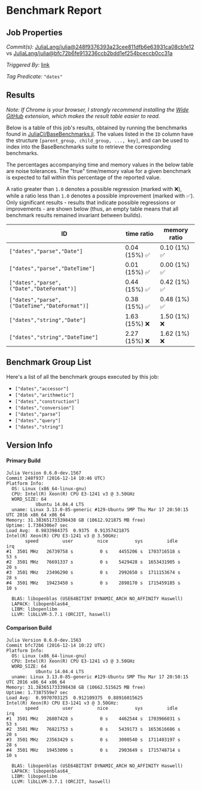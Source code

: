 # Benchmark Report

## Job Properties

*Commit(s):* [JuliaLang/julia@248f9376393a23cee811dfb6e63931ca08cb1e12](https://github.com/JuliaLang/julia/commit/248f9376393a23cee811dfb6e63931ca08cb1e12) vs [JuliaLang/julia@bfc72b6fe913236ccb2bdd1ef254bceccb0cc31a](https://github.com/JuliaLang/julia/commit/bfc72b6fe913236ccb2bdd1ef254bceccb0cc31a)

*Triggered By:* [link](https://github.com/JuliaLang/julia/pull/19545#issuecomment-267093623)

*Tag Predicate:* `"dates"`

## Results

*Note: If Chrome is your browser, I strongly recommend installing the [Wide GitHub](https://chrome.google.com/webstore/detail/wide-github/kaalofacklcidaampbokdplbklpeldpj?hl=en)
extension, which makes the result table easier to read.*

Below is a table of this job's results, obtained by running the benchmarks found in
[JuliaCI/BaseBenchmarks.jl](https://github.com/JuliaCI/BaseBenchmarks.jl). The values
listed in the `ID` column have the structure `[parent_group, child_group, ..., key]`,
and can be used to index into the BaseBenchmarks suite to retrieve the corresponding
benchmarks.

The percentages accompanying time and memory values in the below table are noise tolerances. The "true"
time/memory value for a given benchmark is expected to fall within this percentage of the reported value.

A ratio greater than `1.0` denotes a possible regression (marked with :x:), while a ratio less
than `1.0` denotes a possible improvement (marked with :white_check_mark:). Only significant results - results
that indicate possible regressions or improvements - are shown below (thus, an empty table means that all
benchmark results remained invariant between builds).

| ID | time ratio | memory ratio |
|----|------------|--------------|
| `["dates","parse","Date"]` | 0.04 (15%) :white_check_mark: | 0.10 (1%) :white_check_mark: |
| `["dates","parse","DateTime"]` | 0.01 (15%) :white_check_mark: | 0.00 (1%) :white_check_mark: |
| `["dates","parse",("Date","DateFormat")]` | 0.44 (15%) :white_check_mark: | 0.42 (1%) :white_check_mark: |
| `["dates","parse",("DateTime","DateFormat")]` | 0.38 (15%) :white_check_mark: | 0.48 (1%) :white_check_mark: |
| `["dates","string","Date"]` | 1.63 (15%) :x: | 1.50 (1%) :x: |
| `["dates","string","DateTime"]` | 2.27 (15%) :x: | 1.62 (1%) :x: |

## Benchmark Group List

Here's a list of all the benchmark groups executed by this job:

- `["dates","accessor"]`
- `["dates","arithmetic"]`
- `["dates","construction"]`
- `["dates","conversion"]`
- `["dates","parse"]`
- `["dates","query"]`
- `["dates","string"]`

## Version Info

#### Primary Build

```
Julia Version 0.6.0-dev.1567
Commit 248f937 (2016-12-14 10:46 UTC)
Platform Info:
  OS: Linux (x86_64-linux-gnu)
  CPU: Intel(R) Xeon(R) CPU E3-1241 v3 @ 3.50GHz
  WORD_SIZE: 64
           Ubuntu 14.04.4 LTS
  uname: Linux 3.13.0-85-generic #129-Ubuntu SMP Thu Mar 17 20:50:15 UTC 2016 x86_64 x86_64
Memory: 31.383651733398438 GB (10612.921875 MB free)
Uptime: 1.7384306e7 sec
Load Avg:  0.9833984375  0.9375  0.91357421875
Intel(R) Xeon(R) CPU E3-1241 v3 @ 3.50GHz: 
       speed         user         nice          sys         idle          irq
#1  3501 MHz   26739758 s          0 s    4455206 s  1703716518 s         53 s
#2  3501 MHz   76691337 s          0 s    5429428 s  1653431905 s         20 s
#3  3501 MHz   23496290 s          0 s    2992650 s  1711153674 s         28 s
#4  3501 MHz   19423450 s          0 s    2898170 s  1715459185 s         10 s

  BLAS: libopenblas (USE64BITINT DYNAMIC_ARCH NO_AFFINITY Haswell)
  LAPACK: libopenblas64_
  LIBM: libopenlibm
  LLVM: libLLVM-3.7.1 (ORCJIT, haswell)

```

#### Comparison Build

```
Julia Version 0.6.0-dev.1563
Commit bfc72b6 (2016-12-14 10:22 UTC)
Platform Info:
  OS: Linux (x86_64-linux-gnu)
  CPU: Intel(R) Xeon(R) CPU E3-1241 v3 @ 3.50GHz
  WORD_SIZE: 64
           Ubuntu 14.04.4 LTS
  uname: Linux 3.13.0-85-generic #129-Ubuntu SMP Thu Mar 17 20:50:15 UTC 2016 x86_64 x86_64
Memory: 31.383651733398438 GB (10662.515625 MB free)
Uptime: 1.7387559e7 sec
Load Avg:  0.9970703125  0.912109375  0.88916015625
Intel(R) Xeon(R) CPU E3-1241 v3 @ 3.50GHz: 
       speed         user         nice          sys         idle          irq
#1  3501 MHz   26807428 s          0 s    4462544 s  1703966031 s         53 s
#2  3501 MHz   76821753 s          0 s    5439173 s  1653616686 s         20 s
#3  3501 MHz   23563429 s          0 s    3000540 s  1711403197 s         28 s
#4  3501 MHz   19453096 s          0 s    2903649 s  1715748714 s         10 s

  BLAS: libopenblas (USE64BITINT DYNAMIC_ARCH NO_AFFINITY Haswell)
  LAPACK: libopenblas64_
  LIBM: libopenlibm
  LLVM: libLLVM-3.7.1 (ORCJIT, haswell)

```
